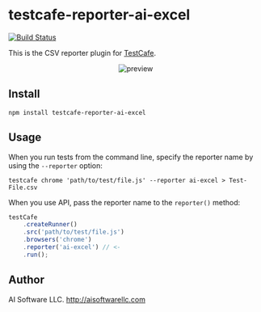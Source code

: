# testcafe-reporter-ai-excel
[![Build Status](https://travis-ci.org/shreenil.patel/testcafe-reporter-ai-excel.svg)](https://travis-ci.org/shreenil.patel/testcafe-reporter-ai-excel)

This is the CSV reporter plugin for [TestCafe](http://devexpress.github.io/testcafe).

<p align="center">
    <img src="https://raw.github.com/shreenil.patel/testcafe-reporter-ai-excel/master/media/preview.png" alt="preview" />
</p>

## Install

```
npm install testcafe-reporter-ai-excel
```

## Usage

When you run tests from the command line, specify the reporter name by using the `--reporter` option:

```
testcafe chrome 'path/to/test/file.js' --reporter ai-excel > Test-File.csv
```


When you use API, pass the reporter name to the `reporter()` method:

```js
testCafe
    .createRunner()
    .src('path/to/test/file.js')
    .browsers('chrome')
    .reporter('ai-excel') // <-
    .run();
```

## Author
 AI Software LLC.
 http://aisoftwarellc.com
